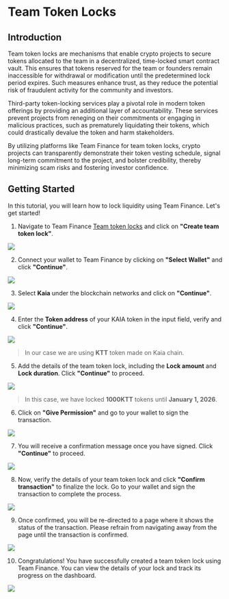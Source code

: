 # Team Token Locks

## Introduction
Team token locks are mechanisms that enable crypto projects to secure tokens allocated to the team in a decentralized, time-locked smart contract vault. This ensures that tokens reserved for the team or founders remain inaccessible for withdrawal or modification until the predetermined lock period expires. Such measures enhance trust, as they reduce the potential risk of fraudulent activity for the community and investors. 

Third-party token-locking services play a pivotal role in modern token offerings by providing an additional layer of accountability. These services prevent projects from reneging on their commitments or engaging in malicious practices, such as prematurely liquidating their tokens, which could drastically devalue the token and harm stakeholders. 

By utilizing platforms like Team Finance for team token locks, crypto projects can transparently demonstrate their token vesting schedule, signal long-term commitment to the project, and bolster credibility, thereby minimizing scam risks and fostering investor confidence.

## Getting Started
In this tutorial, you will learn how to lock liquidity using Team Finance. Let's get started!

1. Navigate to Team Finance [Team token locks](https://team.finance/team-token-locks) and click on **"Create team token lock"**.

![](/img/build/tools/token-management/team-token-locks/ttl-step-1.jpeg)


2. Connect your wallet to Team Finance by clicking on **"Select Wallet"** and click **"Continue"**.

![](/img/build/tools/token-management/team-token-locks/ttl-step-2.jpeg)

3. Select **Kaia** under the blockchain networks and click on **"Continue"**.

![](/img/build/tools/token-management/team-token-locks/ttl-step-3.jpeg)

4. Enter the **Token address** of your KAIA token in the input field, verify and click **"Continue"**.

![](/img/build/tools/token-management/team-token-locks/ttl-step-4.jpeg)

> In our case we are using **KTT** token made on Kaia chain.

5. Add the details of the team token lock, including the **Lock amount** and **Lock duration**. Click **"Continue"** to proceed. 

![](/img/build/tools/token-management/team-token-locks/ttl-step-5.jpeg)

> In this case, we have locked **1000KTT** tokens until **January 1, 2026**. 

6. Click on **"Give Permission"** and go to your wallet to sign the transaction.

![](/img/build/tools/token-management/team-token-locks/ttl-step-6.jpeg)

7. You will receive a confirmation message once you have signed. Click **"Continue"** to proceed.

![](/img/build/tools/token-management/team-token-locks/ttl-step-7.jpeg)

8. Now, verify the details of your team token lock and click **"Confirm transaction"** to finalize the lock. Go to your wallet and sign the transaction to complete the process.

![](/img/build/tools/token-management/team-token-locks/ttl-step-8.jpeg)

9. Once confirmed, you will be re-directed to a page where it shows the status of the transaction. Please refrain from navigating away from the page until the transaction is confirmed.

![](/img/build/tools/token-management/team-token-locks/ttl-step-9.jpeg)

10. Congratulations! You have successfully created a team token lock using Team Finance. You can view the details of your lock and track its progress on the dashboard.

![](/img/build/tools/token-management/team-token-locks/ttl-step-10.jpeg)
